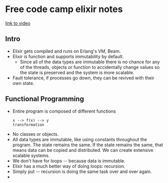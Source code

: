 # Free code camp elixir notes
 
[link to video](https://www.youtube.com/watch?v=IiIgm_yaoOA&ab_channel=freeCodeCamp.org)


## Intro
- Elixir gets compiled and runs on Erlang's VM, Beam.
- Elixir is function and supports immutability by default.
    - Since all of the data types are immutable there is no chance for any of the threads, objects or function to accidentally change values so the state is preserved and the system is more scalable.
- Fault tolerance, if processes go down, they can be revived with their own state.

## Functional Programming
- Entire program is composed of different functions
    ```
    x --> f(x) --> y
    transformation
    ```
- No classes or objects.
- All data types are immutable, like using constants throughout the program. The state remains the same. If the state remains the same, that means data can be copied and distributed. We can create extensive scalable systems.
- We don't have for loops -- because data is immutable.
- Elixir has a much better way of doing loops: recursion.
- Simply put -- recursion is doing the same task over and over again.
- 